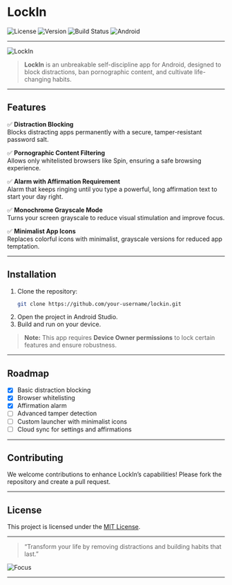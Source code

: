 # LockIn

![License](https://img.shields.io/badge/license-MIT-blue.svg)
![Version](https://img.shields.io/badge/version-1.0.0-green.svg)
![Build Status](https://img.shields.io/badge/build-passing-brightgreen.svg)
![Android](https://img.shields.io/badge/platform-Android-blue.svg)

---

![LockIn](https://media.giphy.com/media/3oEjI6SIIHBdRxXI40/giphy.gif)

> **LockIn** is an unbreakable self-discipline app for Android, designed to block distractions, ban pornographic content, and cultivate life-changing habits.

---

## Features

✅ **Distraction Blocking**  
Blocks distracting apps permanently with a secure, tamper-resistant password salt.

✅ **Pornographic Content Filtering**  
Allows only whitelisted browsers like Spin, ensuring a safe browsing experience.

✅ **Alarm with Affirmation Requirement**  
Alarm that keeps ringing until you type a powerful, long affirmation text to start your day right.

✅ **Monochrome Grayscale Mode**  
Turns your screen grayscale to reduce visual stimulation and improve focus.

✅ **Minimalist App Icons**  
Replaces colorful icons with minimalist, grayscale versions for reduced app temptation.

---

## Installation

1. Clone the repository:
   ```bash
   git clone https://github.com/your-username/lockin.git
   ```
2. Open the project in Android Studio.
3. Build and run on your device.

> **Note:** This app requires **Device Owner permissions** to lock certain features and ensure robustness.

---

## Roadmap

* [x] Basic distraction blocking
* [x] Browser whitelisting
* [x] Affirmation alarm
* [ ] Advanced tamper detection
* [ ] Custom launcher with minimalist icons
* [ ] Cloud sync for settings and affirmations

---

## Contributing

We welcome contributions to enhance LockIn’s capabilities! Please fork the repository and create a pull request.

---

## License

This project is licensed under the [MIT License](LICENSE).

---

> “Transform your life by removing distractions and building habits that last.”

![Focus](https://media.giphy.com/media/l0MYEqEzwMWFCg8rm/giphy.gif)

---
